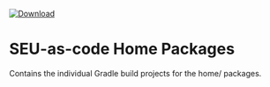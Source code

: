 [ ![Download](https://api.bintray.com/packages/seu-as-code/maven/seuac-home/images/download.svg) ](https://bintray.com/seu-as-code/maven/seuac-home/_latestVersion)

# SEU-as-code Home Packages

Contains the individual Gradle build projects for the home/ packages.

